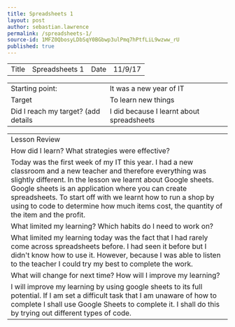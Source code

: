 ```yaml
---
title: Spreadsheets 1
layout: post
author: sebastian.lawrence
permalink: /spreadsheets-1/
source-id: 1MFZ0QbosyLDbSqY0BGbwp3ulPmq7hPtfLiL9wzww_rU
published: true
---
```

<table>
  <tr>
    <td>Title</td>
    <td>Spreadsheets 1</td>
    <td>Date</td>
    <td>11/9/17</td>
  </tr>
</table>


<table>
  <tr>
    <td>Starting point:</td>
    <td>It was a new year of IT</td>
  </tr>
  <tr>
    <td>Target </td>
    <td>To learn new things</td>
  </tr>
  <tr>
    <td>Did I reach my target?
(add details </td>
    <td>I did because I learnt about spreadsheets</td>
  </tr>
</table>


<table>
  <tr>
    <td>Lesson Review</td>
  </tr>
  <tr>
    <td>How did I learn? What strategies were effective?</td>
  </tr>
  <tr>
    <td>Today was the first week of my IT this year. I had a new classroom and a new teacher and therefore everything was slightly different. In the lesson we learnt about Google sheets. Google sheets is an application where you can create spreadsheets. To start off with we learnt how to run a shop by using to code to determine how much items cost, the quantity of the item and the profit.</td>
  </tr>
  <tr>
    <td>What limited my learning? Which habits do I need to work on?</td>
  </tr>
  <tr>
    <td>What limited my learning today was the fact that I had rarely come across spreadsheets before. I had seen it before but I didn't know how to use it. However, because I was able to listen to the teacher I could try my best to complete the work.</td>
  </tr>
  <tr>
    <td>What will change for next time? How will I improve my learning?</td>
  </tr>
  <tr>
    <td>I will improve my learning by using google sheets to its full potential. If I am set a difficult task that I am unaware of how to complete I shall use Google Sheets to complete it. I shall do this by trying out different types of code.</td>
  </tr>
</table>


